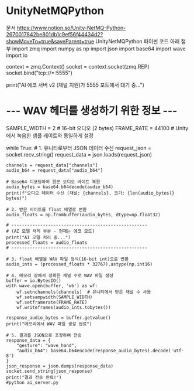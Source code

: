 # UnityNetMQPython
문서
https://www.notion.so/Unity-NetMQ-Python-2670017842be801db1c9ef56f44434d2?showMoveTo=true&saveParent=true
UnityNetMQPython
파이썬 코드 아래 첨부
import zmq
import numpy as np
import json
import base64
import wave
import io

context = zmq.Context()
socket = context.socket(zmq.REP)
socket.bind("tcp://*:5555")

print("AI 에코 서버 v2 (채널 지원)가 5555 포트에서 대기 중...")

# --- WAV 헤더를 생성하기 위한 정보 ---
SAMPLE_WIDTH = 2  # 16-bit 오디오 (2 bytes)
FRAME_RATE = 44100  # Unity에서 녹음한 샘플 레이트와 동일하게 설정

while True:
    # 1. 유니티로부터 JSON 데이터 수신
    request_json = socket.recv_string()
    request_data = json.loads(request_json)

    channels = request_data["channels"]
    audio_b64 = request_data["audio_b64"]
    
    # Base64 디코딩하여 원본 오디오 바이트 복원
    audio_bytes = base64.b64decode(audio_b64)
    print(f"오디오 데이터 수신 (채널: {channels}, 크기: {len(audio_bytes)} bytes)")

    # 2. 받은 바이트를 float 배열로 변환
    audio_floats = np.frombuffer(audio_bytes, dtype=np.float32)

    # ----------------------------------------------------
    # (AI 모델 처리 부분 - 현재는 에코 모드)
    print("AI 모델 처리 중...")
    processed_floats = audio_floats
    # ----------------------------------------------------

    # 3. float 배열을 WAV 파일 형식(16-bit int)으로 변환
    audio_ints = (processed_floats * 32767).astype(np.int16)

    # 4. 메모리 상에서 정확한 채널 수로 WAV 파일 생성
    buffer = io.BytesIO()
    with wave.open(buffer, 'wb') as wf:
        wf.setnchannels(channels)  # 유니티에서 받은 채널 수 사용
        wf.setsampwidth(SAMPLE_WIDTH)
        wf.setframerate(FRAME_RATE)
        wf.writeframes(audio_ints.tobytes())
    
    response_audio_bytes = buffer.getvalue()
    print("메모리에서 WAV 파일 생성 완료")

    # 5. 결과를 JSON으로 포장하여 전송
    response_data = {
        "gesture": "wave_hand",
        "audio_b64": base64.b64encode(response_audio_bytes).decode('utf-8')
    }
    json_response = json.dumps(response_data)
    socket.send_string(json_response)
    print("결과 전송 완료!")
    #python ai_server.py
